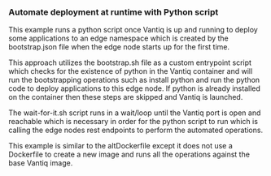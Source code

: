### Automate deployment at runtime with Python script

This example runs a python script once Vantiq is up and running to deploy some applications to an edge namespace which is created by the bootstrap.json file when the edge node starts up for the first time.

This approach utilizes the bootstrap.sh file as a custom entrypoint script which checks for the existence of python in the Vantiq container and will run the bootstrapping operations such as install python and run the python code to deploy applications to this edge node. If python is already installed on the container then these steps are skipped and Vantiq is launched. 

The wait-for-it.sh script runs in a wait/loop until the Vantiq port is open and reachable which is necessary in order for the python script to run which is calling the edge nodes rest endpoints to perform the automated operations.

This example is similar to the altDockerfile except it does not use a Dockerfile to create a new image and runs all the operations against the base Vantiq image. 

